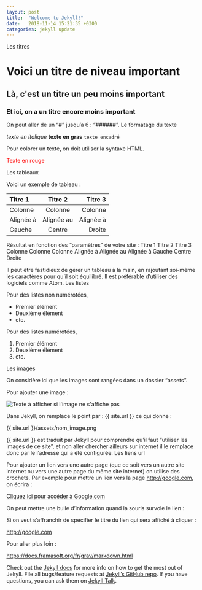 ```yaml
---
layout: post
title:  "Welcome to Jekyll!"
date:   2018-11-14 15:21:35 +0300
categories: jekyll update
---
```

Les titres

# Voici un titre de niveau important
## Là, c'est un titre un peu moins important
### Et ici, on a un titre encore moins important

On peut aller de un “#” jusqu’à 6 : “######”.
Le formatage du texte

*texte en italique*
**texte en gras**
`texte encadré`

Pour colorer un texte, on doit utiliser la syntaxe HTML.

 <span style="color: red">Texte en rouge</span>

Les tableaux

Voici un exemple de tableau :

| Titre 1       |     Titre 2     |        Titre 3 |
| :------------ | :-------------: | -------------: |
| Colonne       |     Colonne     |        Colonne |
| Alignée à     |   Alignée au    |      Alignée à |
| Gauche        |     Centre      |         Droite |

Résultat en fonction des “paramètres” de votre site :
Titre 1 	Titre 2 	Titre 3
Colonne 	Colonne 	Colonne
Alignée à 	Alignée au 	Alignée à
Gauche 	Centre 	Droite

Il peut être fastidieux de gérer un tableau à la main, en rajoutant soi-même les caractères pour qu’il soit équilibré. Il est préférable d’utiliser des logiciels comme Atom.
Les listes

Pour des listes non numérotées,

- Premier élément
- Deuxième élément
- etc.

Pour des listes numérotées,

1. Premier élément
2. Deuxième élément
3. etc.

Les images

On considère ici que les images sont rangées dans un dossier “assets”.

Pour ajouter une image :

![Texte à afficher si l'image ne s'affiche pas](./assets/nom_image.png)

Dans Jekyll, on remplace le point par : {{ site.url }} ce qui donne :

{{ site.url }}/assets/nom_image.png

{{ site.url }} est traduit par Jekyll pour comprendre qu’il faut “utiliser les images de ce site”, et non aller chercher ailleurs sur internet il le remplace donc par le l’adresse qui a été configurée.
Les liens url

Pour ajouter un lien vers une autre page (que ce soit vers un autre site internet ou vers une autre page du même site internet) on utilise des crochets. Par exemple pour mettre un lien vers la page http://google.com, on écrira :

[Cliquez ici pour accéder à Google.com](http://google.com)

On peut mettre une bulle d’information quand la souris survole le lien :

Si on veut s’affranchir de spécifier le titre du lien qui sera affiché à cliquer :

<http://google.com>

Pour aller plus loin :

https://docs.framasoft.org/fr/grav/markdown.html



Check out the [Jekyll docs][jekyll-docs] for more info on how to get the most out of Jekyll. File all bugs/feature requests at [Jekyll’s GitHub repo][jekyll-gh]. If you have questions, you can ask them on [Jekyll Talk][jekyll-talk].

[jekyll-docs]: https://jekyllrb.com/docs/home
[jekyll-gh]:   https://github.com/jekyll/jekyll
[jekyll-talk]: https://talk.jekyllrb.com/
